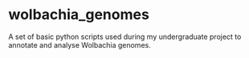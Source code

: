 # wolbachia_genomes
A set of basic python scripts used during my undergraduate project to annotate and analyse Wolbachia genomes.
